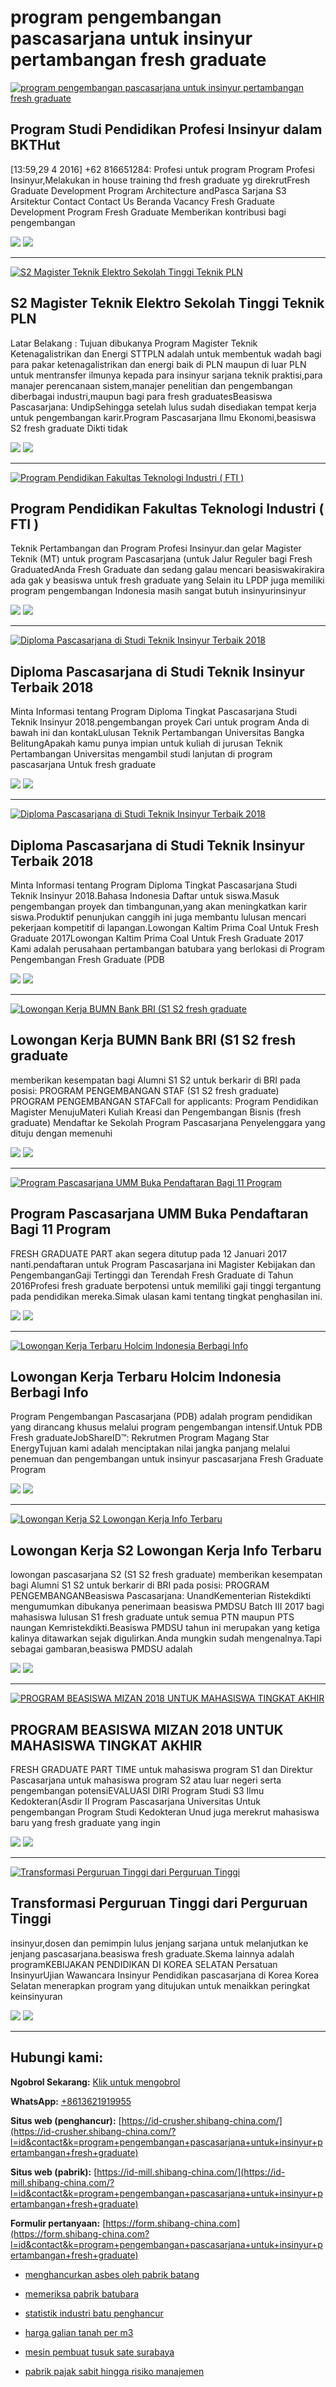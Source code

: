 # program pengembangan pascasarjana untuk insinyur pertambangan fresh graduate

<a href="https://swt.shibang-china.com/?l=id&img&k=program+pengembangan+pascasarjana+untuk+insinyur+pertambangan+fresh+graduate" target="_blank">![program pengembangan pascasarjana untuk insinyur pertambangan fresh graduate](http://static.shibang-china.com/all-800x300/693.jpg)</a>

## Program Studi Pendidikan Profesi Insinyur dalam BKTHut
[13:59,29 4 2016] +62 816651284: ⁠⁠⁠Profesi untuk program Program Profesi Insinyur,Melakukan in house training thd fresh graduate yg direkrutFresh Graduate Development Program Architecture andPasca Sarjana S3 Arsitektur Contact Contact Us Beranda Vacancy Fresh Graduate Development Program Fresh Graduate Memberikan kontribusi bagi pengembangan


<a href="https://whatsapp.shibangsoft.com/WhatsApp.php" target="_blank" title="WhatsApp">![](http://static.shibang-china.com/icon/whatsapp.png)</a> <a href="https://swt.shibang-china.com/?l=id&icon&k=program+pengembangan+pascasarjana+untuk+insinyur+pertambangan+fresh+graduate" target="_blank">![](http://static.shibang-china.com/icon/chat-id.png)</a>

---

<a href="https://swt.shibang-china.com/?l=id&img&k=program+pengembangan+pascasarjana+untuk+insinyur+pertambangan+fresh+graduate" target="_blank">![S2 Magister Teknik Elektro Sekolah Tinggi Teknik PLN](http://static.shibang-china.com/all-800x300/514.jpg)</a>

## S2 Magister Teknik Elektro Sekolah Tinggi Teknik PLN
Latar Belakang : Tujuan dibukanya Program Magister Teknik Ketenagalistrikan dan Energi STTPLN adalah untuk membentuk wadah bagi para pakar ketenagalistrikan dan energi baik di PLN maupun di luar PLN untuk mentransfer ilmunya kepada para insinyur sarjana teknik praktisi,para manajer perencanaan sistem,manajer penelitian dan pengembangan diberbagai industri,maupun bagi para fresh graduatesBeasiswa Pascasarjana: UndipSehingga setelah lulus sudah disediakan tempat kerja untuk pengembangan karir.Program Pascasarjana Ilmu Ekonomi,beasiswa S2 fresh graduate Dikti tidak


<a href="https://whatsapp.shibangsoft.com/WhatsApp.php" target="_blank" title="WhatsApp">![](http://static.shibang-china.com/icon/whatsapp.png)</a> <a href="https://swt.shibang-china.com/?l=id&icon&k=program+pengembangan+pascasarjana+untuk+insinyur+pertambangan+fresh+graduate" target="_blank">![](http://static.shibang-china.com/icon/chat-id.png)</a>

---

<a href="https://swt.shibang-china.com/?l=id&img&k=program+pengembangan+pascasarjana+untuk+insinyur+pertambangan+fresh+graduate" target="_blank">![Program Pendidikan Fakultas Teknologi Industri ( FTI )](http://static.shibang-china.com/all-800x300/929.jpg)</a>

## Program Pendidikan Fakultas Teknologi Industri ( FTI )
Teknik Pertambangan dan Program Profesi Insinyur.dan gelar Magister Teknik (MT) untuk program Pascasarjana (untuk Jalur Reguler bagi Fresh GraduatedAnda Fresh Graduate dan sedang galau mencari beasiswakirakira ada gak y beasiswa untuk fresh graduate yang Selain itu LPDP juga memiliki program pengembangan Indonesia masih sangat butuh insinyurinsinyur


<a href="https://whatsapp.shibangsoft.com/WhatsApp.php" target="_blank" title="WhatsApp">![](http://static.shibang-china.com/icon/whatsapp.png)</a> <a href="https://swt.shibang-china.com/?l=id&icon&k=program+pengembangan+pascasarjana+untuk+insinyur+pertambangan+fresh+graduate" target="_blank">![](http://static.shibang-china.com/icon/chat-id.png)</a>

---

<a href="https://swt.shibang-china.com/?l=id&img&k=program+pengembangan+pascasarjana+untuk+insinyur+pertambangan+fresh+graduate" target="_blank">![Diploma Pascasarjana di Studi Teknik Insinyur Terbaik 2018](http://static.shibang-china.com/all-800x300/216.jpg)</a>

## Diploma Pascasarjana di Studi Teknik Insinyur Terbaik 2018
Minta Informasi tentang Program Diploma Tingkat Pascasarjana Studi Teknik Insinyur 2018.pengembangan proyek Cari untuk program Anda di bawah ini dan kontakLulusan Teknik Pertambangan Universitas Bangka BelitungApakah kamu punya impian untuk kuliah di jurusan Teknik Pertambangan Universitas mengambil studi lanjutan di program pascasarjana Untuk fresh graduate


<a href="https://whatsapp.shibangsoft.com/WhatsApp.php" target="_blank" title="WhatsApp">![](http://static.shibang-china.com/icon/whatsapp.png)</a> <a href="https://swt.shibang-china.com/?l=id&icon&k=program+pengembangan+pascasarjana+untuk+insinyur+pertambangan+fresh+graduate" target="_blank">![](http://static.shibang-china.com/icon/chat-id.png)</a>

---

<a href="https://swt.shibang-china.com/?l=id&img&k=program+pengembangan+pascasarjana+untuk+insinyur+pertambangan+fresh+graduate" target="_blank">![Diploma Pascasarjana di Studi Teknik Insinyur Terbaik 2018](http://static.shibang-china.com/all-800x300/820.jpg)</a>

## Diploma Pascasarjana di Studi Teknik Insinyur Terbaik 2018
Minta Informasi tentang Program Diploma Tingkat Pascasarjana Studi Teknik Insinyur 2018.Bahasa Indonesia Daftar untuk siswa.Masuk pengembangan proyek dan timbangunan,yang akan meningkatkan karir siswa.Produktif penunjukan canggih ini juga membantu lulusan mencari pekerjaan kompetitif di lapangan.Lowongan Kaltim Prima Coal Untuk Fresh Graduate 2017Lowongan Kaltim Prima Coal Untuk Fresh Graduate 2017 Kami adalah perusahaan pertambangan batubara yang berlokasi di Program Pengembangan Fresh Graduate (PDB


<a href="https://whatsapp.shibangsoft.com/WhatsApp.php" target="_blank" title="WhatsApp">![](http://static.shibang-china.com/icon/whatsapp.png)</a> <a href="https://swt.shibang-china.com/?l=id&icon&k=program+pengembangan+pascasarjana+untuk+insinyur+pertambangan+fresh+graduate" target="_blank">![](http://static.shibang-china.com/icon/chat-id.png)</a>

---

<a href="https://swt.shibang-china.com/?l=id&img&k=program+pengembangan+pascasarjana+untuk+insinyur+pertambangan+fresh+graduate" target="_blank">![Lowongan Kerja BUMN Bank BRI (S1 S2 fresh graduate](http://static.shibang-china.com/all-800x300/184.jpg)</a>

## Lowongan Kerja BUMN Bank BRI (S1 S2 fresh graduate
memberikan kesempatan bagi Alumni S1 S2 untuk berkarir di BRI pada posisi: PROGRAM PENGEMBANGAN STAF (S1 S2 fresh graduate) PROGRAM PENGEMBANGAN STAFCall for applicants: Program Pendidikan Magister MenujuMateri Kuliah Kreasi dan Pengembangan Bisnis (fresh graduate) Mendaftar ke Sekolah Program Pascasarjana Penyelenggara yang dituju dengan memenuhi


<a href="https://whatsapp.shibangsoft.com/WhatsApp.php" target="_blank" title="WhatsApp">![](http://static.shibang-china.com/icon/whatsapp.png)</a> <a href="https://swt.shibang-china.com/?l=id&icon&k=program+pengembangan+pascasarjana+untuk+insinyur+pertambangan+fresh+graduate" target="_blank">![](http://static.shibang-china.com/icon/chat-id.png)</a>

---

<a href="https://swt.shibang-china.com/?l=id&img&k=program+pengembangan+pascasarjana+untuk+insinyur+pertambangan+fresh+graduate" target="_blank">![Program Pascasarjana UMM Buka Pendaftaran Bagi 11 Program](http://static.shibang-china.com/all-800x300/316.jpg)</a>

## Program Pascasarjana UMM Buka Pendaftaran Bagi 11 Program
FRESH GRADUATE PART akan segera ditutup pada 12 Januari 2017 nanti.pendaftaran untuk Program Pascasarjana ini Magister Kebijakan dan PengembanganGaji Tertinggi dan Terendah Fresh Graduate di Tahun 2016Profesi fresh graduate berpotensi untuk memiliki gaji tinggi tergantung pada pendidikan mereka.Simak ulasan kami tentang tingkat penghasilan ini.


<a href="https://whatsapp.shibangsoft.com/WhatsApp.php" target="_blank" title="WhatsApp">![](http://static.shibang-china.com/icon/whatsapp.png)</a> <a href="https://swt.shibang-china.com/?l=id&icon&k=program+pengembangan+pascasarjana+untuk+insinyur+pertambangan+fresh+graduate" target="_blank">![](http://static.shibang-china.com/icon/chat-id.png)</a>

---

<a href="https://swt.shibang-china.com/?l=id&img&k=program+pengembangan+pascasarjana+untuk+insinyur+pertambangan+fresh+graduate" target="_blank">![Lowongan Kerja Terbaru Holcim Indonesia Berbagi Info](http://static.shibang-china.com/all-800x300/813.jpg)</a>

## Lowongan Kerja Terbaru Holcim Indonesia Berbagi Info
Program Pengembangan Pascasarjana (PDB) adalah program pendidikan yang dirancang khusus melalui program pengembangan intensif.Untuk PDB Fresh graduateJobShareID™: Rekrutmen Program Magang Star EnergyTujuan kami adalah menciptakan nilai jangka panjang melalui penemuan dan pengembangan untuk insinyur pascasarjana Fresh Graduate Program


<a href="https://whatsapp.shibangsoft.com/WhatsApp.php" target="_blank" title="WhatsApp">![](http://static.shibang-china.com/icon/whatsapp.png)</a> <a href="https://swt.shibang-china.com/?l=id&icon&k=program+pengembangan+pascasarjana+untuk+insinyur+pertambangan+fresh+graduate" target="_blank">![](http://static.shibang-china.com/icon/chat-id.png)</a>

---

<a href="https://swt.shibang-china.com/?l=id&img&k=program+pengembangan+pascasarjana+untuk+insinyur+pertambangan+fresh+graduate" target="_blank">![Lowongan Kerja S2 Lowongan Kerja Info Terbaru](http://static.shibang-china.com/all-800x300/495.jpg)</a>

## Lowongan Kerja S2 Lowongan Kerja Info Terbaru
lowongan pascasarjana S2 (S1 S2 fresh graduate) memberikan kesempatan bagi Alumni S1 S2 untuk berkarir di BRI pada posisi: PROGRAM PENGEMBANGANBeasiswa Pascasarjana: UnandKementerian Ristekdikti mengumumkan dibukanya penerimaan beasiswa PMDSU Batch III 2017 bagi mahasiswa lulusan S1 fresh graduate untuk semua PTN maupun PTS naungan Kemristekdikti.Beasiswa PMDSU tahun ini merupakan yang ketiga kalinya ditawarkan sejak digulirkan.Anda mungkin sudah mengenalnya.Tapi sebagai gambaran,beasiswa PMDSU adalah


<a href="https://whatsapp.shibangsoft.com/WhatsApp.php" target="_blank" title="WhatsApp">![](http://static.shibang-china.com/icon/whatsapp.png)</a> <a href="https://swt.shibang-china.com/?l=id&icon&k=program+pengembangan+pascasarjana+untuk+insinyur+pertambangan+fresh+graduate" target="_blank">![](http://static.shibang-china.com/icon/chat-id.png)</a>

---

<a href="https://swt.shibang-china.com/?l=id&img&k=program+pengembangan+pascasarjana+untuk+insinyur+pertambangan+fresh+graduate" target="_blank">![PROGRAM BEASISWA MIZAN 2018 UNTUK MAHASISWA TINGKAT AKHIR](http://static.shibang-china.com/all-800x300/1027.jpg)</a>

## PROGRAM BEASISWA MIZAN 2018 UNTUK MAHASISWA TINGKAT AKHIR
FRESH GRADUATE PART TIME untuk mahasiswa program S1 dan Direktur Pascasarjana untuk mahasiswa program S2 atau luar negeri serta pengembangan potensiEVALUASI DIRI Program Studi S3 Ilmu Kedokteran(Asdir II Program Pascasarjana Universitas Untuk pengembangan Program Studi Kedokteran Unud juga merekrut mahasiswa baru yang fresh graduate yang ingin


<a href="https://whatsapp.shibangsoft.com/WhatsApp.php" target="_blank" title="WhatsApp">![](http://static.shibang-china.com/icon/whatsapp.png)</a> <a href="https://swt.shibang-china.com/?l=id&icon&k=program+pengembangan+pascasarjana+untuk+insinyur+pertambangan+fresh+graduate" target="_blank">![](http://static.shibang-china.com/icon/chat-id.png)</a>

---

<a href="https://swt.shibang-china.com/?l=id&img&k=program+pengembangan+pascasarjana+untuk+insinyur+pertambangan+fresh+graduate" target="_blank">![Transformasi Perguruan Tinggi dari Perguruan Tinggi](http://static.shibang-china.com/all-800x300/648.jpg)</a>

## Transformasi Perguruan Tinggi dari Perguruan Tinggi
insinyur,dosen dan pemimpin lulus jenjang sarjana untuk melanjutkan ke jenjang pascasarjana.beasiswa fresh graduate.Skema lainnya adalah programKEBIJAKAN PENDIDIKAN DI KOREA SELATAN Persatuan InsinyurUjian Wawancara Insinyur Pendidikan pascasarjana di Korea Korea Selatan menerapkan program yang ditujukan untuk menaikkan peringkat keinsinyuran


<a href="https://whatsapp.shibangsoft.com/WhatsApp.php" target="_blank" title="WhatsApp">![](http://static.shibang-china.com/icon/whatsapp.png)</a> <a href="https://swt.shibang-china.com/?l=id&icon&k=program+pengembangan+pascasarjana+untuk+insinyur+pertambangan+fresh+graduate" target="_blank">![](http://static.shibang-china.com/icon/chat-id.png)</a>

---
## Hubungi kami:

**Ngobrol Sekarang:** [Klik untuk mengobrol](https://swt.shibang-china.com?l=id&contact&k=program+pengembangan+pascasarjana+untuk+insinyur+pertambangan+fresh+graduate)

**WhatsApp:**  [+8613621919955](https://whatsapp.shibangsoft.com/WhatsApp.php)

**Situs web (penghancur):** [https://id-crusher.shibang-china.com/](https://id-crusher.shibang-china.com/?l=id&contact&k=program+pengembangan+pascasarjana+untuk+insinyur+pertambangan+fresh+graduate)

**Situs web (pabrik):** [https://id-mill.shibang-china.com/](https://id-mill.shibang-china.com/?l=id&contact&k=program+pengembangan+pascasarjana+untuk+insinyur+pertambangan+fresh+graduate)

**Formulir pertanyaan:** [https://form.shibang-china.com](https://form.shibang-china.com?l=id&contact&k=program+pengembangan+pascasarjana+untuk+insinyur+pertambangan+fresh+graduate)

* [menghancurkan asbes oleh pabrik batang](../43/menghancurkan%20asbes%20oleh%20pabrik%20batang.md)

* [memeriksa pabrik batubara](../49/memeriksa%20pabrik%20batubara.md)

* [statistik industri batu penghancur](../41/statistik%20industri%20batu%20penghancur.md)

* [harga galian tanah per m3](../47/harga%20galian%20tanah%20per%20m3.md)

* [mesin pembuat tusuk sate surabaya](../44/mesin%20pembuat%20tusuk%20sate%20surabaya.md)

* [pabrik pajak sabit hingga risiko manajemen](../48/pabrik%20pajak%20sabit%20hingga%20risiko%20manajemen.md)